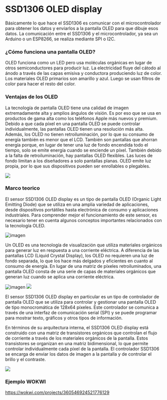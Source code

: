 # SSD1306 OLED display

Básicamente lo que hace el SSD1306 es comunicar con el microcontrolador para obtener los datos y enviarlos a la pantalla OLED para que dibuje esos datos. La comunicación entre el SSD1306 y el microcontrolador, ya sea un Arduino o un ESP8266, se realiza mediante SPI o I2C. 

### ¿Cómo funciona una pantalla OLED?
OLED funciona como un LED pero usa moléculas orgánicas en lugar de otros semiconductores para producir luz. La electricidad fluye del cátodo al ánodo a través de las capas emisiva y conductora produciendo luz de color. Los materiales OLED primarios son amarillo y azul. Luego se usan filtros de color para hacer el resto del color.

 
### Ventajas de los OLED
La tecnología de pantalla OLED tiene una calidad de imagen extremadamente alta y amplios ángulos de visión. Es por eso que se usa en productos de gama alta como los teléfonos Apple más nuevos y premium. Debido a que cada píxel en una pantalla OLED se puede controlar individualmente, las pantallas OLED tienen una resolución más alta. Además, los OLED no tienen retroiluminación, por lo que su consumo de energía también es menor que el LCD. También son pantallas que ahorran energía porque, en lugar de tener una luz de fondo encendida todo el tiempo, solo se emite energía cuando se enciende un píxel. También debido a la falta de retroiluminación, hay pantallas OLED flexibles. Las luces de fondo limitan a los diseñadores a solo pantallas planas. OLED emite luz propia, por lo que sus dispositivos pueden ser enrollables o plegables.

![](https://www.scienceabc.com/innovation/what-is-oled-and-how-does-it-work.html.jpg)

### Marco teorico

El sensor SSD1306 OLED display es un tipo de pantalla OLED (Organic Light Emitting Diode) que se utiliza en una amplia variedad de aplicaciones, desde dispositivos portátiles hasta electrónica de consumo y aplicaciones industriales. Para comprender mejor el funcionamiento de este sensor, es necesario tener en cuenta algunos conceptos importantes relacionados con la tecnología OLED.

![imagen](https://www.sujetamelachispa.es/wp-content/uploads/2021/01/oled2Recortada-3-768x519.jpg)

Un OLED es una tecnología de visualización que utiliza materiales orgánicos para generar luz en respuesta a una corriente eléctrica. A diferencia de las pantallas LCD (Liquid Crystal Display), los OLED no requieren una luz de fondo separada, lo que los hace más delgados y eficientes en cuanto al consumo de energía. En lugar de una matriz de píxeles retroiluminados, una pantalla OLED consta de una serie de capas de materiales orgánicos que generan luz cuando se aplica una corriente eléctrica.


![imagen](https://programarfacil.com/wp-content/uploads/2020/02/pineado-pantalla-oled-arduino-esp8266-02.jpg)   ![](https://programarfacil.com/wp-content/uploads/2020/02/regulador-tension-pantalla-oled-ssd1306.jpg)


El sensor SSD1306 OLED display en particular es un tipo de controlador de pantalla OLED que se utiliza para controlar y gestionar una pantalla OLED de tipo monocromática de 128x64 píxeles. Este controlador se comunica a través de una interfaz de comunicación serial (SPI) y se puede programar para mostrar texto, gráficos y otros tipos de información.

En términos de su arquitectura interna, el SSD1306 OLED display está construido con una matriz de transistores orgánicos que controlan el flujo de corriente a través de los materiales orgánicos de la pantalla. Estos transistores se organizan en una matriz bidimensional, lo que permite controlar individualmente cada píxel de la pantalla. El controlador SSD1306 se encarga de enviar los datos de imagen a la pantalla y de controlar el brillo y el contraste.

![](https://programarfacil.com/wp-content/uploads/2020/02/memoria-ram-pantalla-oled-arduino.jpg)

### Ejemplo WOKWI
https://wokwi.com/projects/360546924521776129
